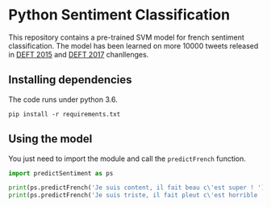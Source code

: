 # Python Sentiment Classification
This repository contains a pre-trained SVM model for french sentiment classification. The model has been learned on more 10000 tweets released in [DEFT 2015](https://deft.limsi.fr/2015/) and [DEFT 2017](https://deft.limsi.fr/2017/) chanllenges.

## Installing dependencies
The code runs under python 3.6.
```
pip install -r requirements.txt
```

## Using the model
You just need to import the module and call the `predictFrench` function.
```python
import predictSentiment as ps

print(ps.predictFrench('Je suis content, il fait beau c\'est super ! '))
print(ps.predictFrench('Je suis triste, il fait pleut c\'est horrible ! '))
```

